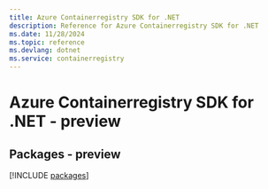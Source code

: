 ```yaml
---
title: Azure Containerregistry SDK for .NET
description: Reference for Azure Containerregistry SDK for .NET
ms.date: 11/28/2024
ms.topic: reference
ms.devlang: dotnet
ms.service: containerregistry
---
```

# Azure Containerregistry SDK for .NET - preview
## Packages - preview
[!INCLUDE [packages](containerregistry-index.md)]
